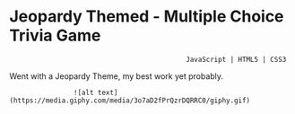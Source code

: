 # Jeopardy Themed - Multiple Choice Trivia Game
                                                JavaScript | HTML5 | CSS3
Went with a Jeopardy Theme, my best work yet probably.

                    ![alt text](https://media.giphy.com/media/3o7aD2fPrQzrDQRRC0/giphy.gif)